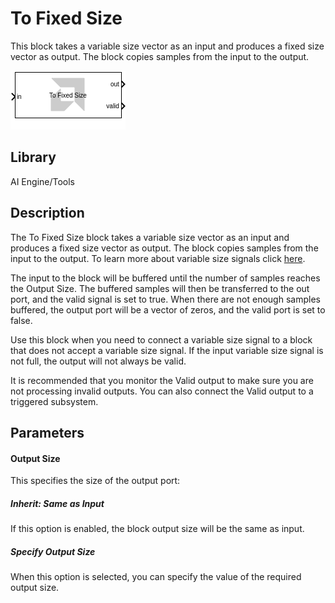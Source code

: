 # To Fixed Size

This block takes a variable size vector as an input and produces a fixed
size vector as output. The block copies samples from the input to the
output.

  
![](./Images/block.png)  

## Library

AI Engine/Tools

## Description

The To Fixed Size block takes a variable size vector as an input and
produces a fixed size vector as output. The block copies samples from
the input to the output. To learn more about variable size signals click [here](../../GEN/variable_size_signals/README.md).

The input to the block will be buffered until the number of samples
reaches the Output Size. The buffered samples will then be transferred
to the out port, and the valid signal is set to true. When there are not
enough samples buffered, the output port will be a vector of zeros, and
the valid port is set to false.

Use this block when you need to connect a variable size signal to a
block that does not accept a variable size signal. If the input variable
size signal is not full, the output will not always be valid.

<div class="noteBox">
It is recommended that you monitor the Valid output to make sure
you are not processing invalid outputs. You can also connect the Valid
output to a triggered subsystem.
</div>

## Parameters

#### Output Size  
This specifies the size of the output port:

##### Inherit: Same as Input  
If this option is enabled, the block output size will be the same as
input.

##### Specify Output Size  
When this option is selected, you can specify the value of the required
output size.

